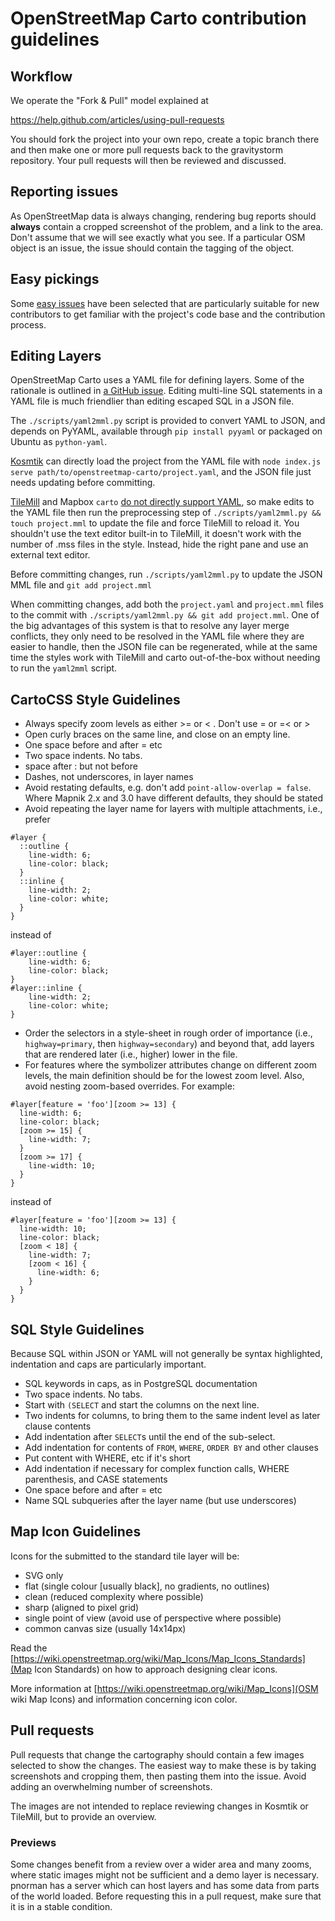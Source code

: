 # OpenStreetMap Carto contribution guidelines

## Workflow

We operate the "Fork & Pull" model explained at

https://help.github.com/articles/using-pull-requests

You should fork the project into your own repo, create a topic branch
there and then make one or more pull requests back to the gravitystorm repository.
Your pull requests will then be reviewed and discussed.

## Reporting issues

As OpenStreetMap data is always changing, rendering bug reports should **always**
contain a cropped screenshot of the problem, and a link to the area. Don't assume
that we will see exactly what you see. If a particular OSM object is an issue,
the issue should contain the tagging of the object.

## Easy pickings

Some [easy issues](https://github.com/gravitystorm/openstreetmap-carto/issues?q=is%3Aopen+is%3Aissue+label%3Aeasy) have been selected
that are particularly suitable for new contributors to get familiar with the project's code base and the contribution process.

## Editing Layers

OpenStreetMap Carto uses a YAML file for defining layers. Some of the rationale
is outlined in [a GitHub issue](https://github.com/gravitystorm/openstreetmap-carto/issues/711).
Editing multi-line SQL statements in a YAML file is much friendlier than editing
escaped SQL in a JSON file.

The `./scripts/yaml2mml.py` script is provided to convert YAML to JSON, and
depends on PyYAML, available through `pip install pyyaml` or packaged on Ubuntu
as `python-yaml`.

[Kosmtik](https://github.com/kosmtik/kosmtik) can directly load the project from
the YAML file with `node index.js serve path/to/openstreetmap-carto/project.yaml`,
and the JSON file just needs updating before committing.

[TileMill](https://github.com/mapbox/tilemill) and Mapbox `carto` [do not directly support YAML](https://github.com/mapbox/carto/issues/401),
so make edits to the YAML file then run the preprocessing step of
`./scripts/yaml2mml.py && touch project.mml` to
update the file and force TileMill to reload it. You shouldn't use the text editor
built-in to TileMill, it doesn't work with the number of .mss files in the style.
Instead, hide the right pane and use an external text editor.

Before committing changes, run `./scripts/yaml2mml.py`
to update the JSON MML file and `git add project.mml`

When committing changes, add both the `project.yaml` and `project.mml` files to
the commit with `./scripts/yaml2mml.py && git add project.mml`.
One of the big advantages of this system is that to resolve any layer merge
conflicts, they only need to be resolved in the YAML file where they are easier
to handle, then the JSON file can be regenerated, while at the same time the
styles work with TileMill and carto out-of-the-box without needing to run the
`yaml2mml` script.

## CartoCSS Style Guidelines

* Always specify zoom levels as either >= or < . Don't use = or =< or >
* Open curly braces on the same line, and close on an empty line.
* One space before and after = etc
* Two space indents. No tabs.
* space after : but not before
* Dashes, not underscores, in layer names
* Avoid restating defaults, e.g. don't add `point-allow-overlap = false`. Where
  Mapnik 2.x and 3.0 have different defaults, they should be stated
* Avoid repeating the layer name for layers with multiple attachments, i.e., prefer

```mss
#layer {
  ::outline {
    line-width: 6;
    line-color: black;
  }
  ::inline {
    line-width: 2;
    line-color: white;
  }
}
```
instead of

```mss
#layer::outline {
    line-width: 6;
    line-color: black;
}
#layer::inline {
    line-width: 2;
    line-color: white;
}
```
* Order the selectors in a style-sheet in rough order of importance (i.e.,
  `highway=primary`, then `highway=secondary`) and beyond that, add layers that
  are rendered later (i.e., higher) lower in the file.
* For features where the symbolizer attributes change on different zoom levels,
  the main definition should be for the lowest zoom level. Also, avoid nesting
  zoom-based overrides. For example:

```
#layer[feature = 'foo'][zoom >= 13] {
  line-width: 6;
  line-color: black;
  [zoom >= 15] {
    line-width: 7;
  }
  [zoom >= 17] {
    line-width: 10;
  }
}
```
instead of
```
#layer[feature = 'foo'][zoom >= 13] {
  line-width: 10;
  line-color: black;
  [zoom < 18] {
    line-width: 7;
    [zoom < 16] {
      line-width: 6;
    }
  }
}
```

## SQL Style Guidelines
Because SQL within JSON or YAML will not generally be syntax highlighted, indentation and caps are particularly important.

* SQL keywords in caps, as in PostgreSQL documentation
* Two space indents. No tabs.
* Start with `(SELECT` and start the columns on the next line.
* Two indents for columns, to bring them to the same indent level as later clause contents
* Add indentation after `SELECT`s until the end of the sub-select.
* Add indentation for contents of `FROM`, `WHERE`, `ORDER BY` and other clauses
* Put content with WHERE, etc if it's short
* Add indentation if necessary for complex function calls, WHERE parenthesis, and CASE statements
* One space before and after = etc
* Name SQL subqueries after the layer name (but use underscores)

## Map Icon Guidelines

Icons for the submitted to the standard tile layer will be:
* SVG only
* flat (single colour [usually black], no gradients, no outlines)
* clean (reduced complexity where possible)
* sharp (aligned to pixel grid)
* single point of view (avoid use of perspective where possible)
* common canvas size (usually 14x14px)

Read the [https://wiki.openstreetmap.org/wiki/Map_Icons/Map_Icons_Standards](Map Icon Standards)
on how to approach designing clear icons.

More information at [https://wiki.openstreetmap.org/wiki/Map_Icons](OSM wiki Map Icons)
and information concerning icon color.

## Pull requests

Pull requests that change the cartography should contain a few images selected
to show the changes. The easiest way to make these is by taking screenshots and
cropping them, then pasting them into the issue. Avoid adding an overwhelming
number of screenshots.

The images are not intended to replace reviewing changes in Kosmtik or TileMill,
but to provide an overview.

### Previews

Some changes benefit from a review over a wider area and many zooms, where static
images might not be sufficient and a demo layer is necessary. pnorman has a server
 which can host layers and has some data from parts of the world loaded. Before
 requesting this in a pull request, make sure that it is in a stable condition.
